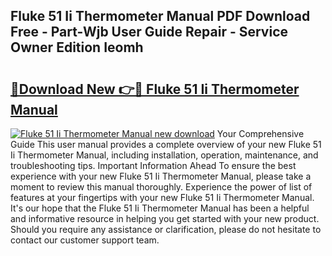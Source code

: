 ## Fluke 51 Ii Thermometer Manual PDF Download Free - Part-Wjb User Guide Repair - Service Owner Edition Ieomh

# <h2><a href="http://cf17315.oget.top/?id=Fluke+51+Ii+Thermometer+Manual">🔗Download New 👉🔴 Fluke 51 Ii Thermometer Manual</a></h2>

[![Fluke 51 Ii Thermometer Manual new download](https://i.imgur.com/5g1atiW.png)](http://cf17315.oget.top/?id=Fluke+51+Ii+Thermometer+Manual)
Your Comprehensive Guide This user manual provides a complete overview of your new Fluke 51 Ii Thermometer Manual, including installation, operation, maintenance, and troubleshooting tips. Important Information Ahead To ensure the best experience with your new Fluke 51 Ii Thermometer Manual, please take a moment to review this manual thoroughly. Experience the power of list of features at your fingertips with your new Fluke 51 Ii Thermometer Manual. It's our hope that the Fluke 51 Ii Thermometer Manual has been a helpful and informative resource in helping you get started with your new product. Should you require any assistance or clarification, please do not hesitate to contact our customer support team.
